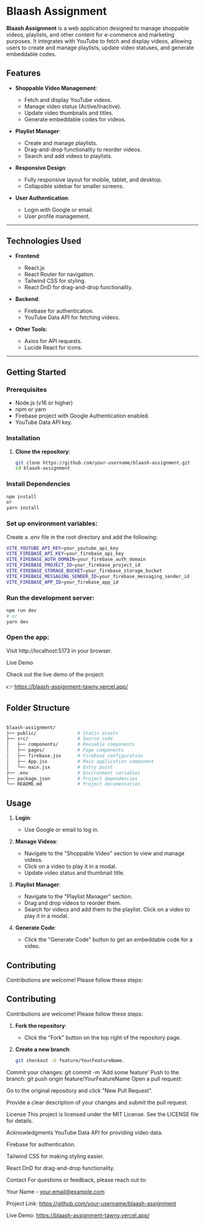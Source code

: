 # Blaash Assignment

**Blaash Assignment** is a web application designed to manage shoppable videos, playlists, and other content for e-commerce and marketing purposes. It integrates with YouTube to fetch and display videos, allowing users to create and manage playlists, update video statuses, and generate embeddable codes.

## Features

- **Shoppable Video Management**:
  - Fetch and display YouTube videos.
  - Manage video status (Active/Inactive).
  - Update video thumbnails and titles.
  - Generate embeddable codes for videos.

- **Playlist Manager**:
  - Create and manage playlists.
  - Drag-and-drop functionality to reorder videos.
  - Search and add videos to playlists.

- **Responsive Design**:
  - Fully responsive layout for mobile, tablet, and desktop.
  - Collapsible sidebar for smaller screens.

- **User Authentication**:
  - Login with Google or email.
  - User profile management.

---

## Technologies Used

- **Frontend**:
  - React.js
  - React Router for navigation.
  - Tailwind CSS for styling.
  - React DnD for drag-and-drop functionality.

- **Backend**:
  - Firebase for authentication.
  - YouTube Data API for fetching videos.

- **Other Tools**:
  - Axios for API requests.
  - Lucide React for icons.

---

## Getting Started

### Prerequisites

- Node.js (v16 or higher)
- npm or yarn
- Firebase project with Google Authentication enabled.
- YouTube Data API key.

### Installation

1. **Clone the repository**:
   ```bash
   git clone https://github.com/your-username/blaash-assignment.git
   cd blaash-assignment

### Install Dependencies

```bash
npm install
or
yarn install
```

### Set up environment variables:

Create a .env file in the root directory and add the following:
```bash
VITE_YOUTUBE_API_KEY=your_youtube_api_key
VITE_FIREBASE_API_KEY=your_firebase_api_key
VITE_FIREBASE_AUTH_DOMAIN=your_firebase_auth_domain
VITE_FIREBASE_PROJECT_ID=your_firebase_project_id
VITE_FIREBASE_STORAGE_BUCKET=your_firebase_storage_bucket
VITE_FIREBASE_MESSAGING_SENDER_ID=your_firebase_messaging_sender_id
VITE_FIREBASE_APP_ID=your_firebase_app_id
```

### Run the development server:
```bash
npm run dev
# or
yarn dev
```

### Open the app:
Visit http://localhost:5173 in your browser.

Live Demo

Check out the live demo of the project:

👉 https://blaash-assignment-tawny.vercel.app/

## Folder Structure
``` bash

blaash-assignment/
├── public/               # Static assets
├── src/                  # Source code
│   ├── components/       # Reusable components
│   ├── pages/            # Page components
│   ├── firebase.jsx      # Firebase configuration
│   ├── App.jsx           # Main application component
│   └── main.jsx          # Entry point
├── .env                  # Environment variables
├── package.json          # Project dependencies
└── README.md             # Project documentation

```
## Usage

1. **Login**:
   - Use Google or email to log in.

2. **Manage Videos**:
   - Navigate to the "Shoppable Video" section to view and manage videos.
   - Click on a video to play it in a modal.
   - Update video status and thumbnail title.

3. **Playlist Manager**:
   - Navigate to the "Playlist Manager" section.
   - Drag and drop videos to reorder them.
   - Search for videos and add them to the playlist.
Click on a video to play it in a modal.

4. **Generate Code**:
   - Click the "Generate Code" button to get an embeddable code for a video.


## Contributing

Contributions are welcome! Please follow these steps:

## Contributing

Contributions are welcome! Please follow these steps:

1. **Fork the repository**:
   - Click the "Fork" button on the top right of the repository page.

2. **Create a new branch**:
   ```bash
   git checkout -b feature/YourFeatureName.

Commit your changes:
git commit -m 'Add some feature'
Push to the branch:
git push origin feature/YourFeatureName
Open a pull request:

Go to the original repository and click "New Pull Request".

Provide a clear description of your changes and submit the pull request.

License
This project is licensed under the MIT License. See the LICENSE file for details.

Acknowledgments
YouTube Data API for providing video data.

Firebase for authentication.

Tailwind CSS for making styling easier.

React DnD for drag-and-drop functionality.

Contact
For questions or feedback, please reach out to:

Your Name - your.email@example.com

Project Link: https://github.com/your-username/blaash-assignment

Live Demo: https://blaash-assignment-tawny.vercel.app/

